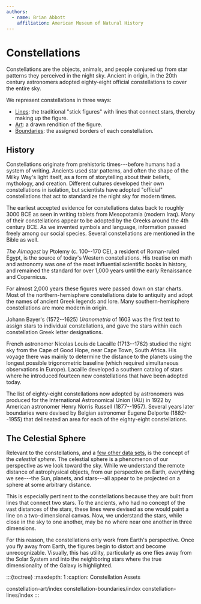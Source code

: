 ```yaml
---
authors:
  - name: Brian Abbott
    affiliation: American Museum of Natural History
---
```



# Constellations


Constellations are the objects, animals, and people conjured up from star patterns they perceived in the night sky. Ancient in origin, in the 20th century astronomers adopted eighty-eight official constellations to cover the entire sky.

We represent constellations in three ways:
- [Lines](constellation-lines/index): the traditional "stick figures" with lines that connect stars, thereby making up the figure.
- [Art](constellation-art/index): a drawn rendition of the figure.
- [Boundaries](constellation-boundaries/index): the assigned borders of each constellation.



## History

Constellations originate from prehistoric times---before humans had a system of writing. Ancients used star patterns, and often the shape of the Milky Way's light itself, as a form of storytelling about their beliefs, mythology, and creation. Different cultures developed their own constellations in isolation, but scientists have adopted "official" constellations that act to standardize the night sky for modern times.

The earliest accepted evidence for constellations dates back to roughly 3000 BCE as seen in writing tablets from Mesopotamia (modern Iraq). Many of their constellations appear to be adopted by the Greeks around the 4th century BCE. As we invented symbols and language, information passed freely among our social species. Several constellations are mentioned in the Bible as well.

*The Almagest* by Ptolemy (c. 100--170 CE), a resident of Roman-ruled Egypt, is the source of today's Western constellations. His treatise on math and astronomy was one of the most influential scientific books in history, and remained the standard for over 1,000 years until the early Renaissance and Copernicus.

For almost 2,000 years these figures were passed down on star charts. Most of the northern-hemisphere constellations date to antiquity and adopt the names of ancient Greek legends and lore. Many southern-hemisphere constellations are more modern in origin.

Johann Bayer's (1572--1625) *Uranometria* of 1603 was the first text to assign stars to individual constellations, and gave the stars within each constellation Greek letter designations.

French astronomer Nicolas Louis de Lacaille (1713--1762) studied the night sky from the Cape of Good Hope, near Cape Town, South Africa. His voyage there was mainly to determine the distance to the planets using the longest possible trigonometric baseline (which required simultaneous observations in Europe). Lacaille developed a southern catalog of stars where he introduced fourteen new constellations that have been adopted today.

The list of eighty-eight constellations now adopted by astronomers was produced for the International Astronomical Union (IAU) in 1922 by American astronomer Henry Norris Russell (1877--1957). Several years later boundaries were devised by Belgian astronomer Eugene Delporte (1882--1955) that delineated an area for each of the eighty-eight constellations.


## The Celestial Sphere

Relevant to the constellations, and a [few other data sets](../all-sky-images/index), is the concept of the *celestial sphere*. The celestial sphere is a phenomenon of our perspective as we look toward the sky. While we understand the remote distance of astrophysical objects, from our perspective on Earth, everything we see---the Sun, planets, and stars---all appear to be projected on a sphere at some arbitrary distance.

This is especially pertinent to the constellations because they are built from lines that connect two stars. To the ancients, who had no concept of the vast distances of the stars, these lines were devised as one would paint a line on a two-dimensional canvas. Now, we understand the stars, while close in the sky to one another, may be no where near one another in three dimensions. 

For this reason, the constellations only work from Earth's perspective. Once you fly away from Earth, the figures begin to distort and become unrecognizable. Visually, this has utility, particularly as one flies away from the Solar System and into the neighboring stars where the true dimensionality of the Galaxy is highlighted.



:::{toctree}
:maxdepth: 1
:caption: Constellation Assets

constellation-art/index
constellation-boundaries/index
constellation-lines/index
:::
